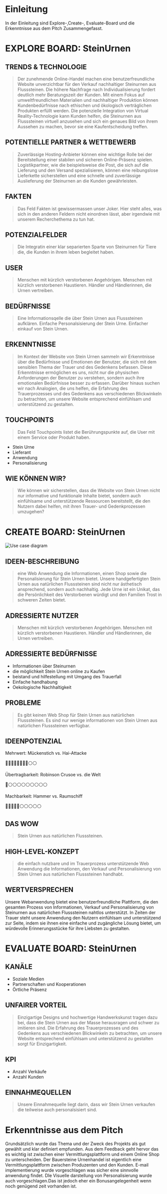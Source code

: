 # Einleitung
 In der Einleitung sind Explore-,Create-, Evaluate-Board und die Erkenntnisse aus dem Pitch Zusammengefasst.

#  EXPLORE BOARD: SteinUrnen

## TRENDS & TECHNOLOGIE
> Der zunehmende Online-Handel machen eine benutzerfreundliche Website unverzichtbar für den Verkauf nachhaltiger Steinurnen aus Flusssteinen. 
> Die höhere Nachfrage nach Individualisierung fordert deutlich mehr Beratungszeit der Kunden. 
> Mit einem Fokus auf umweltfreundlichen Materialien und nachhaltiger Produktion können Kundenbedürfnisse nach ethischen und ökologisch verträglichen Produkten erfüllt werden.
> Die potenzielle Integration von Virtual Reality-Technologie kann Kunden helfen, die Steinurnen aus Flusssteinen virtuell anzusehen und sich ein genaues Bild von ihrem Aussehen zu machen, bevor sie eine Kaufentscheidung treffen.

## POTENTIELLE PARTNER & WETTBEWERB
> Zuverlässige Hosting-Anbieter können eine wichtige Rolle bei der Bereitstellung einer stabilen und sicheren Online-Präsenz spielen.
> Logistikpartner, wie die beispielsweise die Post, die sich auf die Lieferung und den Versand spezialisieren, können eine reibungslose Lieferkette sicherstellen und eine schnelle und zuverlässige Auslieferung der Steinurnen an die Kunden gewährleisten.

## FAKTEN
> Das Feld Fakten ist gewissermassen unser Joker. Hier steht alles, was sich in den anderen Feldern nicht einordnen lässt, aber irgendwie mit unserem Recherchethema zu tun hat.

## POTENZIALFELDER
> Die Integratin einer klar separierten Sparte von Steinurnen für Tiere die, die Kunden in ihrem leben begleitet haben.

## USER
> Menschen mit kürzlich verstorbenen Angehörigen.
> Menschen mit kürzlich verstorbenen Haustieren.
> Händler und Händlerinnen, die Urnen vertreiben.

## BEDÜRFNISSE
> Eine Informationsqelle die über Stein Urnen aus Flusssteinen aufklären.
> Einfache Personalsisierung der Stein Urne.
> Einfacher einkauf von Stein Urnen.

## ERKENNTNISSE
> Im Kontext der Website von Stein Urnen sammeln wir Erkenntnisse über die Bedürfnisse und Emotionen der Benutzer, die sich mit dem sensiblen Thema der Trauer und des Gedenkens befassen. Diese Erkenntnisse ermöglichen es uns, nicht nur die physischen Anforderungen der Benutzer zu verstehen, sondern auch ihre emotionalen Bedürfnisse besser zu erfassen. Darüber hinaus suchen wir nach Analogien, die uns helfen, die Erfahrung des Trauerprozesses und des Gedenkens aus verschiedenen Blickwinkeln zu betrachten, um unsere Website entsprechend einfühlsam und unterstützend zu gestalten.

## TOUCHPOINTS
> Das Feld Touchpoints listet die Berührungspunkte auf, die User mit einem Service oder Produkt haben.
- Stein Urne
- Lieferant
- Anwendung
- Personalisierung

## WIE KÖNNEN WIR?
>Wie können wir sicherstellen, dass die Website von Stein Urnen nicht nur informative und funktionale Inhalte bietet, sondern auch einfühlsame und unterstützende Ressourcen bereitstellt, die den Nutzern dabei helfen, mit ihren Trauer- und Gedenkprozessen umzugehen?

#  CREATE BOARD: SteinUrnen
![Use case diagram](figures/ucDiagramm.drawio.svg)

## IDEEN-BESCHREIBUNG
> eine Web Anwendung die Informationen, einen Shop sowie die Personalisierung für Stein Urnen bietet. Unsere handgefertigten Stein Urnen aus natürlichen Flusssteinen sind nicht nur ästhetisch ansprechend, sondern auch nachhaltig. Jede Urne ist ein Unikat, das die Persönlichkeit des Verstorbenen würdigt und den Familien Trost in schweren Zeiten bietet.

## ADRESSIERTE NUTZER
>Menschen mit kürzlich verstorbenen Angehörigen.
> Menschen mit kürzlich verstorbenen Haustieren.
> Händler und Händlerinnen, die Urnen vertreiben.

## ADRESSIERTE BEDÜRFNISSE
- Informationen über Steinurnen
- die möglichkeit Stein Urnen online zu Kaufen
- beistand und hilfestellung mit Umgang des Trauerfall
- Einfache handhabung
- Oekologische Nachhaltigkeit

## PROBLEME 
> Es gibt keinen Web Shop für Stein Urnen aus natürlichen Flusssteinen. 
> Es sind nur wenige informationen von Stein Urnen aus natürlichen Flusssteinen verfügbar. 

## IDEENPOTENZIAL
Mehrwert: Mückenstich vs. Hai-Attacke

🔵🔵🔵🔵🔵🔵🔵🔵⚪️⚪️

Übertragbarkeit: Robinson Crusoe vs. die Welt

🔵⚪️⚪️⚪️⚪️⚪️⚪️⚪️⚪️⚪️

Machbarkeit: Hammer vs. Raumschiff

🔵🔵🔵🔵🔵⚪️⚪️⚪️⚪️⚪️

## DAS WOW
> Stein Urnen aus natürlichen Flusssteinen.

## HIGH-LEVEL-KONZEPT
> die einfach nutzbare und im Trauerprozess unterstützende Web Anwendung die Informationen, den Verkauf und Personalisierung von Stein Urnen aus natürlichen Flusssteinen handhabt.

## WERTVERSPRECHEN
Unsere Webanwendung bietet eine benutzerfreundliche Plattform, die den gesamten Prozess von Informationen, Verkauf und Personalisierung von Steinurnen aus natürlichen Flusssteinen nahtlos unterstützt. In Zeiten der Trauer steht unsere Anwendung den Nutzern einfühlsam und unterstützend zur Seite, indem sie ihnen eine einfache und zugängliche Lösung bietet, um würdevolle Erinnerungsstücke für ihre Liebsten zu gestalten.

#  EVALUATE BOARD: SteinUrnen

## KANÄLE
- Soziale Medien
- Partnerschaften und Kooperationen
- Örtliche Präsenz 

## UNFAIRER VORTEIL
> Einzigartige Designs und hochwertige Handwerkskunst tragen dazu bei, dass die Stein Urnen aus der Masse herausragen und schwer zu imitieren sind.
> Die Erfahrung des Trauerprozesses und des Gedenkens aus verschiedenen Blickwinkeln zu betrachten, um unsere Website entsprechend einfühlsam und unterstützend zu gestalten sorgt für Einzigartigkeit.

## KPI
- Anzahl Verkäufe 
- Anzahl Kunden

## EINNAHMEQUELLEN
> Unsere Einnahmequelle liegt darin, dass wir Stein Urnen verkaufen die teilweise auch personalsisiert sind. 

# Erkenntnisse aus dem Pitch

Grundsätzlich wurde das Thema und der Zweck des Projekts als gut gewählt und klar definiert empfunden.
Aus dem Feedback geht hervor das es wichtig ist zwischen einer Vermittlungsplattform und einem Online Shop zu unterscheiden.
Der Bauersteine Urnenhandel ist eigentlich eine Vermittlungsplattform zwischen Produzenten und den Kunden. 
E-mail implementierung wurde vorgeschlagen was sicher eine sinnvolle anwendung findet.
DIe Visuelle darstellung von Personalisierung wurde auch vorgeschlagen.Das ist jedoch eher ein Bonusangelegenheit wenn noch genügend zeit vorhanden ist. 